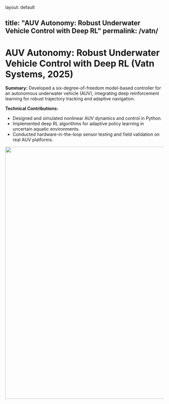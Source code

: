 layout: default

title: "AUV Autonomy: Robust Underwater Vehicle Control with Deep RL"
permalink: /vatn/
---

# AUV Autonomy: Robust Underwater Vehicle Control with Deep RL (Vatn Systems, 2025)

**Summary:**
Developed a six-degree-of-freedom model-based controller for an autonomous underwater vehicle (AUV), integrating deep reinforcement learning for robust trajectory tracking and adaptive navigation.

**Technical Contributions:**
- Designed and simulated nonlinear AUV dynamics and control in Python.
- Implemented deep RL algorithms for adaptive policy learning in uncertain aquatic environments.
- Conducted hardware-in-the-loop sensor testing and field validation on real AUV platforms.

<img src="/images/vatn.gif" width="800px" style="margin-right: 10px;" />
